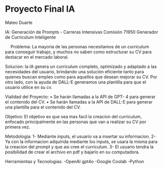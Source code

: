 # Proyecto Final IA
Mateo Duarte

IA: Generación de Prompts - Carreras Intensivas Comisión 71950 Generador de Currículum Inteligente

  Problema: La mayoria de las personas necesitamos de un curriculum para conseguir trabajo, y muchos no saben como estructurar su CV para destacar en el mercado laboral.

Solucion: la IA genera un curriculum completo, optimizado y adaptado a las necesidades del usuario, brindando una solución eficiente tanto para quienes buscan empleo como para aquellos que desean mejorar su CV. Por otro lado, con la ayuda de DALL-E generamos una plantilla para que el usuario utilice en su cv.

Vialidad del Proyecto: • Se harán llamadas a la API de GPT- 4 para generar el contenido del CV.
 • Se harán llamadas a la API de DALL-E para generar una plantilla para el contenido del CV.

Objetivo: El objetivo es que sea mas facil la creacion del curriculum, enfocado principalmente en las personas que van a realizar su CV por primera vez.

Metodologia: 1- Mediante inputs, el usuario va a insertar su informacion. 2- Ya con la informacion adquirida mediante los inputs, se usara la misma para la creacion del prompt y que asi cree el curriculum. 3- El usuario tendra la posibilidad de crear el archivo en pdf y bajarlo en su computadora.

Herramientas y Tecnologias: -OpenAI gpt4o -Google Coolab -Python
